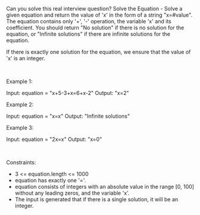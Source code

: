 Can you solve this real interview question? Solve the Equation - Solve a given equation and return the value of 'x' in the form of a string "x=#value". The equation contains only '+', '-' operation, the variable 'x' and its coefficient. You should return "No solution" if there is no solution for the equation, or "Infinite solutions" if there are infinite solutions for the equation.

If there is exactly one solution for the equation, we ensure that the value of 'x' is an integer.

 

Example 1:


Input: equation = "x+5-3+x=6+x-2"
Output: "x=2"


Example 2:


Input: equation = "x=x"
Output: "Infinite solutions"


Example 3:


Input: equation = "2x=x"
Output: "x=0"


 

Constraints:

 * 3 <= equation.length <= 1000
 * equation has exactly one '='.
 * equation consists of integers with an absolute value in the range [0, 100] without any leading zeros, and the variable 'x'.
 * The input is generated that if there is a single solution, it will be an integer.